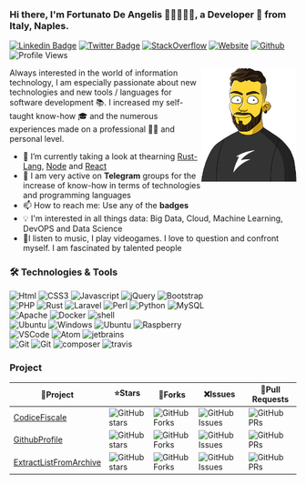 ### Hi there, I'm Fortunato De Angelis 👋🏼👨🏻‍💻, a Developer 🚀 from Italy, Naples.

[![Linkedin Badge](https://img.shields.io/badge/-Fortunato%20De%20Angelis-0072b1?style=flat&logo=Linkedin&logoColor=white)](https://www.linkedin.com/in/fortunatodeangelis/ "Connect on LinkedIn")
[![Twitter Badge](https://img.shields.io/badge/-@fortudeangelis-00acee?style=flat&logo=Twitter&logoColor=white)](https://twitter.com/intent/follow?screen_name=fortudeangelis "Follow on Twitter")
[![StackOverflow](https://img.shields.io/badge/-fobos-f48024?style=flat&logo=StackOverflow&logoColor=white)](https://stackoverflow.com/users/10026757/fobos)
[![Website](https://img.shields.io/badge/Website-3b5998?style=flat-square&logo=google-chrome&logoColor=white)](https://www.fortunatodeangelis.dev)
[![Github](https://img.shields.io/badge/-Github-000?style=flat&logo=Github&logoColor=white)](https://github.com/fortunatodeangelis)
![Profile Views](https://komarev.com/ghpvc/?username=fortunatodeangelis&color=blue&style=flat)


<img src="assets/fobos_header.png" align="right" height="200" alt="fobos">

Always interested in the world of information technology,
I am especially passionate about new technologies and
new tools / languages for software development 📚.
I increased my self-taught know-how 🎓 and the numerous
experiences made on a professional 👨‍💻 and personal level.

- 🌱 I’m currently taking a look at thearning [Rust-Lang](https://www.rust-lang.org/), [Node](https://nodejs.org/it/) and [React](https://reactjs.org/)
- 🔭 I am very active on **Telegram** groups for the increase of know-how in terms of technologies and programming languages
- 📫 How to reach me: Use any of the **badges**
- 💡 I'm interested in all things data: Big Data, Cloud, Machine Learning, DevOPS and Data Science
- 👾I listen to music, I play videogames. I love to question and confront myself. I am fascinated by talented people


### 🛠 Technologies & Tools

<p>
  <img alt="Html" src="https://img.shields.io/badge/-HTML-E34C26?style=flat-square&logo=html5&logoColor=white" />
  <img alt="CSS3" src="https://img.shields.io/badge/-css-563D7C?style=flat-square&logo=css3&logoColor=white" />
  <img alt="Javascript" src="https://img.shields.io/badge/-Javascript-F1E05A?style=flat-square&logo=javascript&logoColor=white" />
  <img alt="jQuery" src="https://img.shields.io/badge/-jQuery-78CFF5?style=flat-square&logo=jquery&logoColor=white" /> 
  <img alt="Bootstrap" src="https://img.shields.io/badge/-Bootstrap-563D7C?style=flat-square&logo=bootstrap" /> 
  <br>
  <img alt="PHP" src="https://img.shields.io/badge/-PHP-4F5D95?style=flat-square&logo=php&logoColor=white" />
  <img alt="Rust" src="https://img.shields.io/badge/-Rust-000000?style=flat-square&logo=rust&logoColor=white" />
  <img alt="Laravel" src="https://img.shields.io/badge/-Larvel-F05340?style=flat-square&logo=laravel&logoColor=white" />
  <img alt="Perl" src="https://img.shields.io/badge/-Perl-4F5D95?style=flat-square&logo=perl&logoColor=white" />
  <img alt="Python" src="https://img.shields.io/badge/-Python-3776AB?style=flat-square&logo=python&logoColor=white" />  
  <img alt="MySQL" src="https://img.shields.io/badge/-MySQL-4479A1?style=flat-square&logo=mysql&logoColor=white" />
  <br>
  <img alt="Apache" src="https://img.shields.io/badge/-Apache-C52033?style=flat-square&logo=apache&logoColor=white" />
  <img alt="Docker" src="https://img.shields.io/badge/-Docker-2496ED?style=flat-square&logo=docker&logoColor=white" />
  <img alt="shell" src="https://img.shields.io/badge/-shell-5391FE?style=flat-square&logo=PowerShell&logoColor=white">
  <br>
  <img alt="Ubuntu" src="https://img.shields.io/badge/-Ubuntu-E95420?style=flat-square&logo=ubuntu&logoColor=white" />
  <img alt="Windows" src="https://img.shields.io/badge/-Windows-00ADEF?style=flat-square&logo=windows&logoColor=white" />
  <img alt="Ubuntu" src="https://img.shields.io/badge/-MacOS-FAFBFC?style=flat-square&logo=apple&logoColor=black" />
  <img alt="Raspberry" src="https://img.shields.io/badge/-Raspberry%20Pi-C51A4A?style=flat-square&logo=Raspberry-Pi" />
  <br>    
  <img alt="VSCode" src="https://img.shields.io/badge/-VS%20Code-007ACC?style=flat-square&logo=visual-studio-code&logoColor=white" />
  <img alt="Atom" src="https://img.shields.io/badge/-Atom-363639?style=flat-square&logo=atom&logoColor=white" />
  <img alt="jetbrains" src="https://img.shields.io/badge/-jetbrains-5e2495?style=flat-square&logo=jetbrains&logoColor=white" />
  <br>
  <img alt="Git" src="https://img.shields.io/badge/-git-F05032?style=flat-square&logo=git&logoColor=white" />
  <img alt="Git" src="https://img.shields.io/badge/-git-000000?style=flat-square&logo=github&logoColor=white" />
  <img alt="composer" src="https://img.shields.io/badge/-Composer-7A5D46?style=flat-square&logo=composer&logoColor=white" />
  <img alt="travis" src="https://img.shields.io/badge/-Travis CI-FAFBFC?style=flat-square&logo=travis&logoColor=white" />

</p>

### Project

|🧠Project|⭐Stars|🍴Forks|❌Issues|🌿Pull Requests|
|---------|-------|-------|--------|---------------|
| [CodiceFiscale](https://github.com/fortunatodeangelis/rust-codice-fiscale) | ![GitHub stars](https://img.shields.io/github/stars/fortunatodeangelis/rust-codice-fiscale?style=flat-square&labelColor=343b41) | ![GitHub Forks](https://img.shields.io/github/forks/fortunatodeangelis/rust-codice-fiscale?style=flat-square&labelColor=343b41) | ![GitHub Issues](https://img.shields.io/github/issues/fortunatodeangelis/rust-codice-fiscale?style=flat-square&labelColor=343b41) | ![GitHub PRs](https://img.shields.io/github/issues-pr/fortunatodeangelis/rust-codice-fiscale?style=flat-square&labelColor=343b41) |
| [GithubProfile](https://github.com/fortunatodeangelis/fortunatodeangelis) | ![GitHub stars](https://img.shields.io/github/stars/fortunatodeangelis/fortunatodeangelis?style=flat-square&labelColor=343b41) | ![GitHub Forks](https://img.shields.io/github/forks/fortunatodeangelis/fortunatodeangelis?style=flat-square&labelColor=343b41) | ![GitHub Issues](https://img.shields.io/github/issues/fortunatodeangelis/fortunatodeangelis?style=flat-square&labelColor=343b41) | ![GitHub PRs](https://img.shields.io/github/issues-pr/fortunatodeangelis/fortunatodeangelis?style=flat-square&labelColor=343b41) |
| [ExtractListFromArchive](https://github.com/fortunatodeangelis/extract-list-from-archive) | ![GitHub stars](https://img.shields.io/github/stars/fortunatodeangelis/extract-list-from-archive?style=flat-square&labelColor=343b41) | ![GitHub Forks](https://img.shields.io/github/forks/fortunatodeangelis/extract-list-from-archive?style=flat-square&labelColor=343b41) | ![GitHub Issues](https://img.shields.io/github/issues/fortunatodeangelis/extract-list-from-archive?style=flat-square&labelColor=343b41) | ![GitHub PRs](https://img.shields.io/github/issues-pr/fortunatodeangelis/extract-list-from-archive?style=flat-square&labelColor=343b41) |
